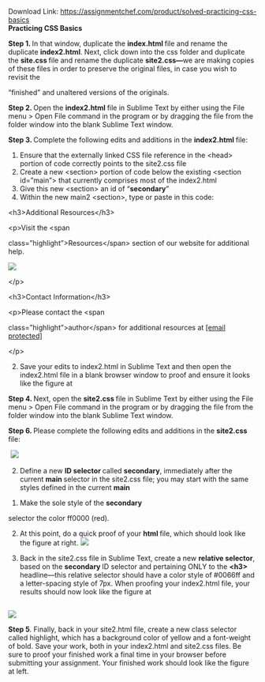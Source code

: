 Download Link: https://assignmentchef.com/product/solved-practicing-css-basics
<br>
<strong>Practicing CSS Basics</strong>

<strong> </strong><strong>Step 1. </strong>In that window, duplicate the <strong>index.html </strong>file and rename the duplicate <strong>index2.html</strong>. Next, click down into the css folder and duplicate the <strong>site.css </strong>file and rename the duplicate <strong>site2.css—</strong>we are making copies of these files in order to preserve the original files, in case you wish to revisit the

“finished” and unaltered versions of the originals.

<strong>Step 2. </strong>Open the <strong>index2.html </strong>file in Sublime Text by either using the File menu &gt; Open File command in the program or by dragging the file from the folder window into the blank Sublime Text window.

<strong>Step 3. </strong>Complete the following edits and additions in the <strong>index2.html </strong>file:

<ol>

 <li>Ensure that the externally linked CSS file reference in the &lt;head&gt; portion of code correctly points to the site2.css file</li>

 <li>Create a new &lt;section&gt; portion of code below the existing &lt;section id=”main”&gt; that currently comprises most of the index2.html</li>

 <li>Give this new &lt;section&gt; an id of “<strong>secondary</strong>”</li>

 <li>Within the new main2 &lt;section&gt;, type or paste in this code:</li>

</ol>

&lt;h3&gt;Additional Resources&lt;/h3&gt;

&lt;p&gt;Visit the &lt;span

class=”highlight”&gt;Resources&lt;/span&gt; section of our website for additional help.<img decoding="async" data-recalc-dims="1" data-src="https://i0.wp.com/www.ankitcodinghub.com/wp-content/uploads/2017/07/502.png?w=980&amp;ssl=1" class="alignright lazyload" src="data:image/gif;base64,R0lGODlhAQABAAAAACH5BAEKAAEALAAAAAABAAEAAAICTAEAOw==">

 <noscript>

  <img decoding="async" class="alignright" src="https://i0.wp.com/www.ankitcodinghub.com/wp-content/uploads/2017/07/502.png?w=980&amp;ssl=1" data-recalc-dims="1">

 </noscript>

&lt;/p&gt;

&lt;h3&gt;Contact Information&lt;/h3&gt;

&lt;p&gt;Please contact the &lt;span

class=”highlight”&gt;author&lt;/span&gt; for additional resources at <a href="/cdn-cgi/l/email-protection#40332821372e002729342835226e232f2d"><span class="__cf_email__" data-cfemail="20534841574e604749544855420e434f4d0e">[email protected]</span></a>

&lt;/p&gt;




<ol start="2">

 <li>Save your edits to index2.html in Sublime Text and then open the index2.html file in a blank browser window to proof and ensure it looks like the figure at</li>

</ol>




<strong>Step 4. </strong>Next, open the <strong>site2.css </strong>file in Sublime Text by either using the File menu &gt; Open File command in the program or by dragging the file from the folder window into the blank Sublime Text window.




<strong>Step 6. </strong>Please complete the following edits and additions in the <strong>site2.css </strong>file:

<img decoding="async" data-recalc-dims="1" data-src="https://i0.wp.com/www.ankitcodinghub.com/wp-content/uploads/2017/07/533.png?w=980&amp;ssl=1" class="lazyload" src="data:image/gif;base64,R0lGODlhAQABAAAAACH5BAEKAAEALAAAAAABAAEAAAICTAEAOw==">

 <noscript>

  <img decoding="async" src="https://i0.wp.com/www.ankitcodinghub.com/wp-content/uploads/2017/07/533.png?w=980&amp;ssl=1" data-recalc-dims="1">

 </noscript>

<ol start="2">

 <li>Define a new <strong>ID selector </strong>called <strong>secondary</strong>, immediately after the current <strong>main </strong>selector in the site2.css file; you may start with the same styles defined in the current <strong>main </strong></li>

</ol>




<ol>

 <li>Make the sole style of the <strong>secondary</strong></li>

</ol>

selector the color ff0000 (red).

<ol start="2">

 <li>At this point, do a quick proof of your <strong>html </strong>file, which should look like the figure at right.<img decoding="async" data-recalc-dims="1" data-src="https://i0.wp.com/www.ankitcodinghub.com/wp-content/uploads/2017/07/582.png?w=980&amp;ssl=1" class="alignright lazyload" src="data:image/gif;base64,R0lGODlhAQABAAAAACH5BAEKAAEALAAAAAABAAEAAAICTAEAOw==">

  <noscript>

   <img decoding="async" class="alignright" src="https://i0.wp.com/www.ankitcodinghub.com/wp-content/uploads/2017/07/582.png?w=980&amp;ssl=1" data-recalc-dims="1">

  </noscript></li>

</ol>






















3. Back in the site2.css file in Sublime Text, create a new <strong>relative selector</strong>, based on the <strong>secondary </strong>ID selector and pertaining ONLY to the <strong>&lt;h3&gt; </strong>headline—this relative selector should have a color style of #0066ff and a letter-spacing style of 7px. When proofing your index2.html file, your results should now look like the figure at

<strong><img decoding="async" data-recalc-dims="1" data-src="https://i0.wp.com/www.ankitcodinghub.com/wp-content/uploads/2017/07/392.png?w=980&amp;ssl=1" class="alignleft lazyload" src="data:image/gif;base64,R0lGODlhAQABAAAAACH5BAEKAAEALAAAAAABAAEAAAICTAEAOw==">

  <noscript>

   <img decoding="async" class="alignleft" src="https://i0.wp.com/www.ankitcodinghub.com/wp-content/uploads/2017/07/392.png?w=980&amp;ssl=1" data-recalc-dims="1">

  </noscript>Step 5</strong>. Finally, back in your site2.html file, create a new class selector called highlight, which has a background color of yellow and a font-weight of bold. Save your work, both in your index2.html and site2.css files. Be sure to proof your finished work a final time in your browser before submitting your assignment. Your finished work should look like the figure at left.

















